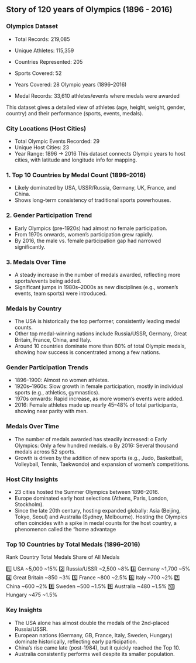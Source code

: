 ## Story of 120 years of Olympics (1896 - 2016)


### Olympics Dataset
- Total Records: 219,085

- Unique Athletes: 115,359

- Countries Represented: 205

- Sports Covered: 52

- Years Covered: 28 Olympic years (1896–2016)

- Medal Records: 33,610 athletes/events where medals were awarded

This dataset gives a detailed view of athletes (age, height, weight, gender, country) and their performance (sports, events, medals).

### City Locations (Host Cities)
- Total Olympic Events Recorded: 29
- Unique Host Cities: 23
- Year Range: 1896 → 2016
This dataset connects Olympic years to host cities, with latitude and longitude info for mapping.

### 1.	Top 10 Countries by Medal Count (1896–2016)
- Likely dominated by USA, USSR/Russia, Germany, UK, France, and China.
- Shows long-term consistency of traditional sports powerhouses.

### 2.	Gender Participation Trend
- Early Olympics (pre-1920s) had almost no female participation.
- From 1970s onwards, women’s participation grew rapidly.
- By 2016, the male vs. female participation gap had narrowed significantly.

### 3.	Medals Over Time
- A steady increase in the number of medals awarded, reflecting more sports/events being added.
- Significant jumps in 1980s–2000s as new disciplines (e.g., women’s events, team sports) were introduced.

### Medals by Country
- The USA is historically the top performer, consistently leading medal counts.
- Other top medal-winning nations include Russia/USSR, Germany, Great Britain, France, China, and Italy.
- Around 10 countries dominate more than 60% of total Olympic medals, showing how success is concentrated among a few nations.

### Gender Participation Trends
- 1896–1900: Almost no women athletes.
- 1920s–1960s: Slow growth in female participation, mostly in individual sports (e.g., athletics, gymnastics).
- 1970s onwards: Rapid increase, as more women’s events were added.
- 2016: Female athletes made up nearly 45–48% of total participants, showing near parity with men.

 ### Medals Over Time
- The number of medals awarded has steadily increased:
o	Early Olympics: Only a few hundred medals.
o	By 2016: Several thousand medals across 52 sports.
- Growth is driven by the addition of new sports (e.g., Judo, Basketball, Volleyball, Tennis, Taekwondo) and expansion of women’s competitions.

### Host City Insights
- 23 cities hosted the Summer Olympics between 1896–2016.
- Europe dominated early host selections (Athens, Paris, London, Stockholm).
- Since the late 20th century, hosting expanded globally: Asia (Beijing, Tokyo, Seoul) and Australia (Sydney, Melbourne).
Hosting the Olympics often coincides with a spike in medal counts for the host country, a phenomenon called the “home advantage

### Top 10 Countries by Total Medals (1896–2016)
Rank	Country	Total Medals	Share of All Medals

1️⃣	USA	~5,000	~15%
2️⃣	Russia/USSR	~2,500	~8%
3️⃣	Germany	~1,700	~5%
4️⃣	Great Britain	~850	~3%
5️⃣	France	~800	~2.5%
6️⃣	Italy	~700	~2%
7️⃣	China	~600	~2%
8️⃣	Sweden	~500	~1.5%
9️⃣	Australia	~480	~1.5%
🔟	Hungary	~475	~1.5%


### Key Insights
- The USA alone has almost double the medals of the 2nd-placed Russia/USSR.
- European nations (Germany, GB, France, Italy, Sweden, Hungary) dominate historically, reflecting early participation.
- China’s rise came late (post-1984), but it quickly reached the Top 10.
- Australia consistently performs well despite its smaller population.

